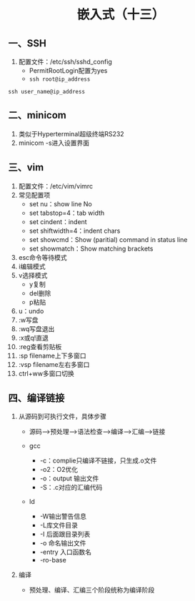 <h1><center>嵌入式（十三）</center></h1>

## 一、SSH

1. 配置文件：/etc/ssh/sshd_config
   * PermitRootLogin配置为yes
   * `ssh root@ip_address`

```shell
ssh user_name@ip_address
```



## 二、minicom

1. 类似于Hyperterminal超级终端RS232
2. minicom -s进入设置界面



## 三、vim

1. 配置文件：/etc/vim/vimrc
2. 常见配置项
   * set nu：show line No
   * set tabstop=4：tab width
   * set cindent：indent
   * set shiftwidth=4：indent chars
   * set showcmd：Show (paritial) command in status line
   * set showmatch：Show matching brackets
3. esc命令等待模式
4. i编辑模式
5. v选择模式
   * y复制
   * del删除
   * p粘贴
6. u：undo
7. :w写盘
8. :wq写盘退出
9. :x或q!直退
10. :reg查看剪贴板
11. :sp filename上下多窗口
12. :vsp filename左右多窗口
13. ctrl+ww多窗口切换



## 四、编译链接

1. 从源码到可执行文件，具体步骤

   * 源码——>预处理——>语法检查——>编译——>汇编——>链接
   * gcc
     * -c：complie只编译不链接，只生成.o文件
     * -o2：O2优化
     * -o：output 输出文件
     * -S：.c对应的汇编代码

   * ld
     * -W输出警告信息
     * -L库文件目录
     * -I 后面跟目录列表
     * -o 命名输出文件
     * -entry 入口函数名
     * -ro-base 

2. 编译

   * 预处理、编译、汇编三个阶段统称为编译阶段